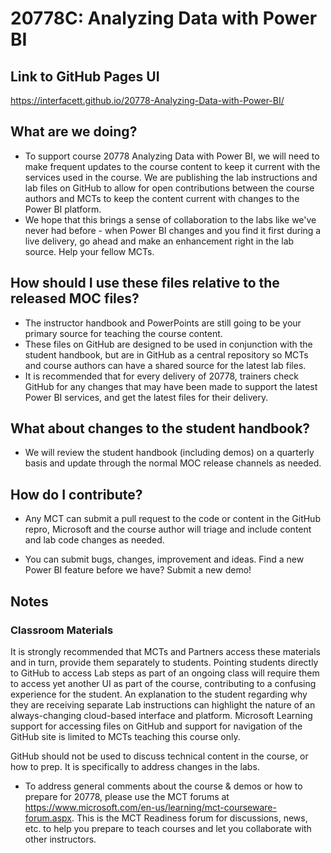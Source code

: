 # 20778C: Analyzing Data with Power BI

## Link to GitHub Pages UI
https://interfacett.github.io/20778-Analyzing-Data-with-Power-BI/

## What are we doing?

- To support course 20778 Analyzing Data with Power BI, we will need to make frequent updates to the course content to keep it current with the services used in the course. We are publishing the lab instructions and lab files on GitHub to allow for open contributions between the course authors and MCTs to keep the content current with changes to the Power BI platform.
- We hope that this brings a sense of collaboration to the labs like we've never had before - when Power BI changes and you find it first during a live delivery, go ahead and make an enhancement right in the lab source. Help your fellow MCTs.

## How should I use these files relative to the released MOC files?

- The instructor handbook and PowerPoints are still going to be your primary source for teaching the course content.
- These files on GitHub are designed to be used in conjunction with the student handbook, but are in GitHub as a central repository so MCTs and course authors can have a shared source for the latest lab files.
- It is recommended that for every delivery of 20778, trainers check GitHub for any changes that may have been made to support the latest Power BI services, and get the latest files for their delivery.

## What about changes to the student handbook?

- We will review the student handbook (including demos) on a quarterly basis and update through the normal MOC release channels as needed.

## How do I contribute?

- Any MCT can submit a pull request to the code or content in the GitHub repro, Microsoft and the course author will triage and include content and lab code changes as needed.

- You can submit bugs, changes, improvement and ideas. Find a new Power BI feature before we have? Submit a new demo!

## Notes

### Classroom Materials

It is strongly recommended that MCTs and Partners access these materials and in turn, provide them separately to students.  Pointing students directly to GitHub to access Lab steps as part of an ongoing class will require them to access yet another UI as part of the course, contributing to a confusing experience for the student. An explanation to the student regarding why they are receiving separate Lab instructions can highlight the nature of an always-changing cloud-based interface and platform. Microsoft Learning support for accessing files on GitHub and support for navigation of the GitHub site is limited to MCTs teaching this course only.

GitHub should not be used to discuss technical content in the course, or how to prep. It is specifically to address changes in the labs.

- To address general comments about the course & demos or how to prepare for 20778, please use the MCT forums at https://www.microsoft.com/en-us/learning/mct-courseware-forum.aspx. This is the MCT Readiness forum for discussions, news, etc. to help you prepare to teach courses and let you collaborate with other instructors.
